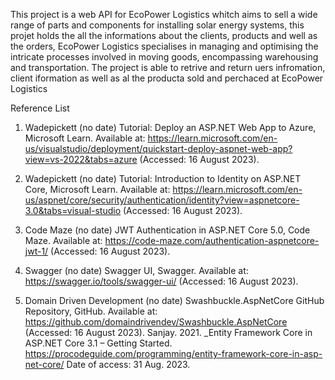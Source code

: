 This project is a web API for EcoPower Logistics whitch aims to sell a wide range of parts and components for installing solar energy systems, this projet holds the all the informations about the clients, products and well as the orders, EcoPower Logistics specialises in managing and optimising the intricate processes involved in moving goods, encompassing warehousing and transportation. The project is able to retrive and return uers infromation, client iformation as well as al the producta sold and perchaced at EcoPower Logistics 





Reference List
1. Wadepickett (no date) Tutorial: Deploy an ASP.NET Web App to Azure, Microsoft Learn. Available at: https://learn.microsoft.com/en-us/visualstudio/deployment/quickstart-deploy-aspnet-web-app?view=vs-2022&tabs=azure (Accessed: 16 August 2023).

2. Wadepickett (no date) Tutorial: Introduction to Identity on ASP.NET Core, Microsoft Learn. Available at: https://learn.microsoft.com/en-us/aspnet/core/security/authentication/identity?view=aspnetcore-3.0&tabs=visual-studio (Accessed: 16 August 2023).

4. Code Maze (no date) JWT Authentication in ASP.NET Core 5.0, Code Maze. Available at: https://code-maze.com/authentication-aspnetcore-jwt-1/ (Accessed: 16 August 2023).

5. Swagger (no date) Swagger UI, Swagger. Available at: https://swagger.io/tools/swagger-ui/ (Accessed: 16 August 2023).

6. Domain Driven Development (no date) Swashbuckle.AspNetCore GitHub Repository, GitHub. Available at: https://github.com/domaindrivendev/Swashbuckle.AspNetCore (Accessed: 16 August 2023).
Sanjay.  2021.  _Entity Framework Core in ASP.NET Core 3.1 – Getting Started.  https://procodeguide.com/programming/entity-framework-core-in-asp-net-core/ Date of access: 31 Aug. 2023.
